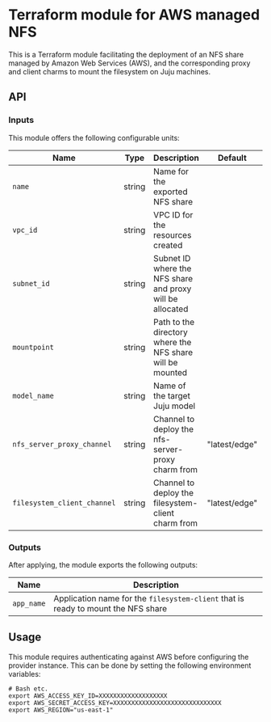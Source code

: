 # Terraform module for AWS managed NFS

This is a Terraform module facilitating the deployment of an NFS share managed by Amazon Web Services (AWS), and the
corresponding proxy and client charms to mount the filesystem on Juju machines.

## API

### Inputs

This module offers the following configurable units:

| Name                          | Type        | Description                                               | Default       | Required |
|-------------------------------|-------------|-----------------------------------------------------------|---------------|:--------:|
| `name`                        | string      | Name for the exported NFS share                           |               |    Y     |
| `vpc_id`                      | string      | VPC ID for the resources created                          |               |    Y     |
| `subnet_id`                   | string      | Subnet ID where the NFS share and proxy will be allocated |               |    Y     |
| `mountpoint`                  | string      | Path to the directory where the NFS share will be mounted |               |    Y     |
| `model_name`                  | string      | Name of the target Juju model                             |               |    Y     |
| `nfs_server_proxy_channel`    | string      | Channel to deploy the nfs-server-proxy charm from         | "latest/edge" |          |
| `filesystem_client_channel`   | string      | Channel to deploy the filesystem-client charm from        | "latest/edge" |          |

### Outputs

After applying, the module exports the following outputs:

| Name       | Description                                                                       |
|------------|-----------------------------------------------------------------------------------|
| `app_name` | Application name for the `filesystem-client` that is ready to mount the NFS share |

## Usage

This module requires authenticating against AWS before configuring the provider instance. This can be done by setting
the following environment variables:

```shell
# Bash etc.
export AWS_ACCESS_KEY_ID=XXXXXXXXXXXXXXXXXXX
export AWS_SECRET_ACCESS_KEY=XXXXXXXXXXXXXXXXXXXXXXXXXXXXXX
export AWS_REGION="us-east-1"
```
